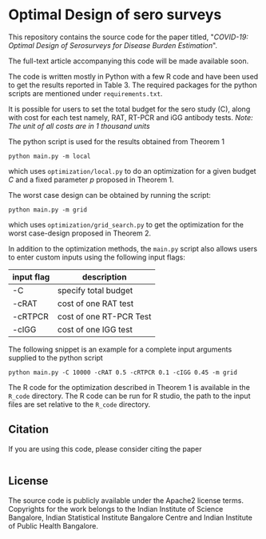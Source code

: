 # Optimal Design of sero surveys 
This repository contains the source code for the paper titled, "*COVID-19: Optimal Design of Serosurveys for Disease Burden Estimation*".

The full-text article accompanying this code will be made available soon.

The code is written mostly in Python with a few R code and have been used to get the results reported in Table 3. The required packages for the python scripts are mentioned under `requirements.txt`.

It is possible for users to set the total budget for the sero study (C), along with cost for each test namely, RAT, RT-PCR and iGG antibody tests. *Note: The unit of all costs are in 1 thousand units*

The python script is used for the results obtained from Theorem 1

```shell
python main.py -m local
```
which uses `optimization/local.py` to do an optimization for a given budget $C$ and a fixed parameter $p$ proposed in Theorem 1.

The worst case design can be obtained by running the script:

```shell
python main.py -m grid
```
which uses `optimization/grid_search.py` to get the optimization for the worst case-design proposed in Theorem  2.

In addition to the optimization methods, the `main.py` script also allows users to enter custom inputs using the following input flags:

input flag| description
---|---|
-C | specify total budget
-cRAT | cost of one RAT test
-cRTPCR | cost of one RT-PCR Test
-cIGG | cost of one IGG test

The following snippet is an example for a complete input arguments supplied to the python script

```shell
python main.py -C 10000 -cRAT 0.5 -cRTPCR 0.1 -cIGG 0.45 -m grid
```


The R code for the optimization described in Theorem 1 is available in the `R_code` directory. The R code can be run for R studio, the path to the input files are set relative to the `R_code` directory.

## Citation
If you are using this code, please consider citing the paper
```bibtex

```

## License
The source code is publicly available under the Apache2 license terms.
Copyrights for the work belongs to the Indian Institute of Science Bangalore, Indian Statistical Institute Bangalore Centre and Indian Institute of Public Health Bangalore.
